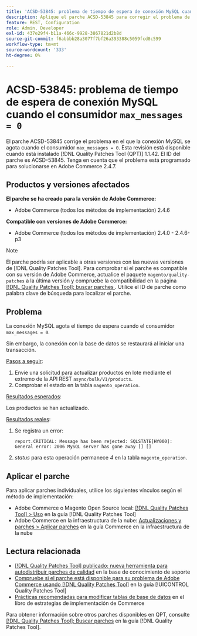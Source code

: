 ```yaml
---
title: 'ACSD-53845: problema de tiempo de espera de conexión MySQL cuando el consumidor max_messages = 0'
description: Aplique el parche ACSD-53845 para corregir el problema de Adobe Commerce donde la conexión MySQL excede el tiempo de espera cuando el consumidor "max_messages = 0".
feature: REST, Configuration
role: Admin, Developer
exl-id: 437e29f4-b11a-466c-9928-3867821d2b8d
source-git-commit: f6abbbb28a3077f7bf26a393388c5059fcd8c599
workflow-type: tm+mt
source-wordcount: '333'
ht-degree: 0%

---
```


# ACSD-53845: problema de tiempo de espera de conexión MySQL cuando el consumidor `max_messages = 0`

El parche ACSD-53845 corrige el problema en el que la conexión MySQL se agota cuando el consumidor `max_messages = 0`. Esta revisión está disponible cuando está instalado [!DNL Quality Patches Tool (QPT)] 1.1.42. El ID del parche es ACSD-53845. Tenga en cuenta que el problema está programado para solucionarse en Adobe Commerce 2.4.7.

## Productos y versiones afectados

**El parche se ha creado para la versión de Adobe Commerce:**

* Adobe Commerce (todos los métodos de implementación) 2.4.6

**Compatible con versiones de Adobe Commerce:**

* Adobe Commerce (todos los métodos de implementación) 2.4.0 - 2.4.6-p3

>[!NOTE]
>
>El parche podría ser aplicable a otras versiones con las nuevas versiones de [!DNL Quality Patches Tool]. Para comprobar si el parche es compatible con su versión de Adobe Commerce, actualice el paquete `magento/quality-patches` a la última versión y compruebe la compatibilidad en la página [[!DNL Quality Patches Tool]: buscar parches ](https://experienceleague.adobe.com/tools/commerce-quality-patches/index.html). Utilice el ID de parche como palabra clave de búsqueda para localizar el parche.

## Problema

La conexión MySQL agota el tiempo de espera cuando el consumidor `max_messages = 0`.

Sin embargo, la conexión con la base de datos se restaurará al iniciar una transacción.

<u>Pasos a seguir</u>:

1. Envíe una solicitud para actualizar productos en lote mediante el extremo de la API REST `async/bulk/V1/products`.
1. Comprobar el estado en la tabla `magento_operation`.

<u>Resultados esperados</u>:

Los productos se han actualizado.

<u>Resultados reales</u>:

1. Se registra un error:

   ```
   report.CRITICAL: Message has been rejected: SQLSTATE[HY000]: General error: 2006 MySQL server has gone away [] []
   ```

1. *status* para esta operación permanece *4* en la tabla `magento_operation`.

## Aplicar el parche

Para aplicar parches individuales, utilice los siguientes vínculos según el método de implementación:

* Adobe Commerce o Magento Open Source local: [[!DNL Quality Patches Tool] > Uso](/help/tools/quality-patches-tool/usage.md) en la guía [!DNL Quality Patches Tool]
* Adobe Commerce en la infraestructura de la nube: [Actualizaciones y parches > Aplicar parches](https://experienceleague.adobe.com/docs/commerce-cloud-service/user-guide/develop/upgrade/apply-patches.html) en la guía Commerce en la infraestructura de la nube

## Lectura relacionada

* [[!DNL Quality Patches Tool] publicado: nueva herramienta para autodistribuir parches de calidad](https://experienceleague.adobe.com/en/docs/commerce-knowledge-base/kb/announcements/commerce-announcements/magento-quality-patches-released-new-tool-to-self-serve-quality-patches) en la base de conocimiento de soporte
* [Compruebe si el parche está disponible para su problema de Adobe Commerce usando [!DNL Quality Patches Tool]](/help/tools/quality-patches-tool/patches-available-in-qpt/check-patch-for-magento-issue-with-magento-quality-patches.md) en la guía [!UICONTROL Quality Patches Tool]
* [Prácticas recomendadas para modificar tablas de base de datos](https://experienceleague.adobe.com/en/docs/commerce-operations/implementation-playbook/best-practices/development/modifying-core-and-third-party-tables#why-adobe-recommends-avoiding-modifications) en el libro de estrategias de implementación de Commerce

Para obtener información sobre otros parches disponibles en QPT, consulte [[!DNL Quality Patches Tool]: Buscar parches](https://experienceleague.adobe.com/tools/commerce-quality-patches/index.html) en la guía [!DNL Quality Patches Tool].
